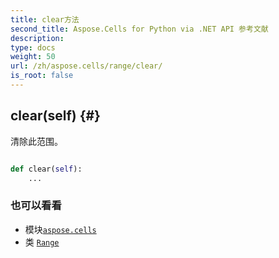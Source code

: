 ```yaml
---
title: clear方法
second_title: Aspose.Cells for Python via .NET API 参考文献
description:
type: docs
weight: 50
url: /zh/aspose.cells/range/clear/
is_root: false
---
```

##  clear(self) {#}
清除此范围。



```python

def clear(self):
    ...
```





### 也可以看看
* 模块[`aspose.cells`](../../)
* 类 [`Range`](/cells/python-net/zh/aspose.cells/range)

